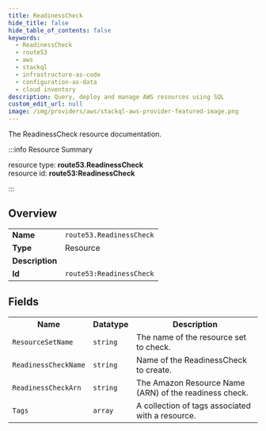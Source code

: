 ```yaml
---
title: ReadinessCheck
hide_title: false
hide_table_of_contents: false
keywords:
  - ReadinessCheck
  - route53
  - aws
  - stackql
  - infrastructure-as-code
  - configuration-as-data
  - cloud inventory
description: Query, deploy and manage AWS resources using SQL
custom_edit_url: null
image: /img/providers/aws/stackql-aws-provider-featured-image.png
---
```

The ReadinessCheck resource documentation.

:::info Resource Summary

<div class="row">
<div class="providerDocColumn">
<span>resource type:&nbsp;<b>route53.ReadinessCheck</b></span><br />
<span>resource id:&nbsp;<b>route53:ReadinessCheck</b></span><br />
</div>
</div>

:::

## Overview
<table><tbody>
<tr><td><b>Name</b></td><td><code>route53.ReadinessCheck</code></td></tr>
<tr><td><b>Type</b></td><td>Resource</td></tr>
<tr><td><b>Description</b></td><td></td></tr>
<tr><td><b>Id</b></td><td><code>route53:ReadinessCheck</code></td></tr>
</tbody></table>

## Fields
<table><tbody>
<tr><th>Name</th><th>Datatype</th><th>Description</th></tr>
<tr><td><code>ResourceSetName</code></td><td><code>string</code></td><td>The name of the resource set to check.</td></tr><tr><td><code>ReadinessCheckName</code></td><td><code>string</code></td><td>Name of the ReadinessCheck to create.</td></tr><tr><td><code>ReadinessCheckArn</code></td><td><code>string</code></td><td>The Amazon Resource Name (ARN) of the readiness check.</td></tr><tr><td><code>Tags</code></td><td><code>array</code></td><td>A collection of tags associated with a resource.</td></tr>
</tbody></table>
